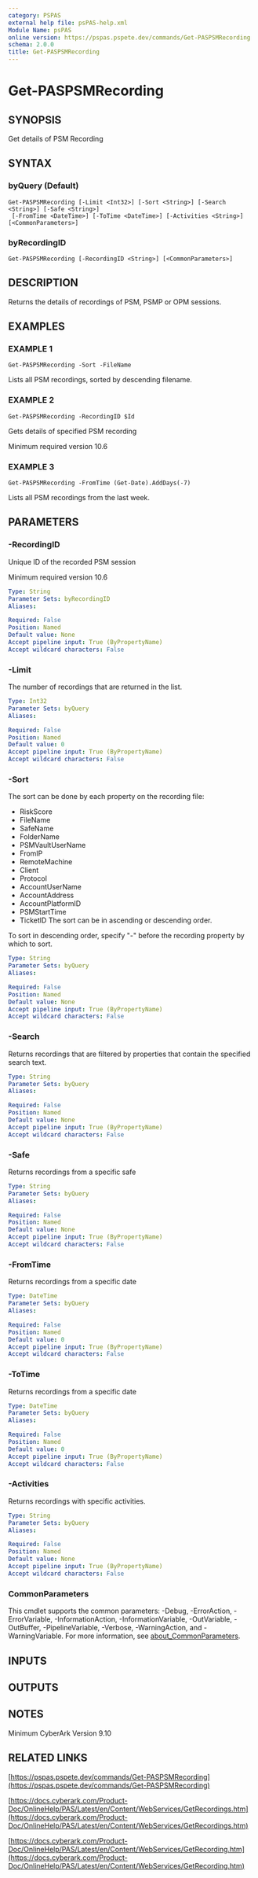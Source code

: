 ```yaml
---
category: PSPAS
external help file: psPAS-help.xml
Module Name: psPAS
online version: https://pspas.pspete.dev/commands/Get-PASPSMRecording
schema: 2.0.0
title: Get-PASPSMRecording
---
```


# Get-PASPSMRecording

## SYNOPSIS
Get details of PSM Recording

## SYNTAX

### byQuery (Default)
```
Get-PASPSMRecording [-Limit <Int32>] [-Sort <String>] [-Search <String>] [-Safe <String>]
 [-FromTime <DateTime>] [-ToTime <DateTime>] [-Activities <String>] [<CommonParameters>]
```

### byRecordingID
```
Get-PASPSMRecording [-RecordingID <String>] [<CommonParameters>]
```

## DESCRIPTION
Returns the details of recordings of PSM, PSMP or OPM sessions.

## EXAMPLES

### EXAMPLE 1
```
Get-PASPSMRecording -Sort -FileName
```

Lists all PSM recordings, sorted by descending filename.

### EXAMPLE 2
```
Get-PASPSMRecording -RecordingID $Id
```

Gets details of specified PSM recording

Minimum required version 10.6

### EXAMPLE 3
```
Get-PASPSMRecording -FromTime (Get-Date).AddDays(-7)
```

Lists all PSM recordings from the last week.

## PARAMETERS

### -RecordingID
Unique ID of the recorded PSM session

Minimum required version 10.6

```yaml
Type: String
Parameter Sets: byRecordingID
Aliases:

Required: False
Position: Named
Default value: None
Accept pipeline input: True (ByPropertyName)
Accept wildcard characters: False
```

### -Limit
The number of recordings that are returned in the list.

```yaml
Type: Int32
Parameter Sets: byQuery
Aliases:

Required: False
Position: Named
Default value: 0
Accept pipeline input: True (ByPropertyName)
Accept wildcard characters: False
```

### -Sort
The sort can be done by each property on the recording file:
 - RiskScore
 - FileName
 - SafeName
 - FolderName
 - PSMVaultUserName
 - FromIP
 - RemoteMachine
 - Client
 - Protocol
 - AccountUserName
 - AccountAddress
 - AccountPlatformID
 - PSMStartTime
 - TicketID
The sort can be in ascending or descending order.

To sort in descending order, specify "-" before the recording property by which to sort.

```yaml
Type: String
Parameter Sets: byQuery
Aliases:

Required: False
Position: Named
Default value: None
Accept pipeline input: True (ByPropertyName)
Accept wildcard characters: False
```

### -Search
Returns recordings that are filtered by properties that contain the specified search text.

```yaml
Type: String
Parameter Sets: byQuery
Aliases:

Required: False
Position: Named
Default value: None
Accept pipeline input: True (ByPropertyName)
Accept wildcard characters: False
```

### -Safe
Returns recordings from a specific safe

```yaml
Type: String
Parameter Sets: byQuery
Aliases:

Required: False
Position: Named
Default value: None
Accept pipeline input: True (ByPropertyName)
Accept wildcard characters: False
```

### -FromTime
Returns recordings from a specific date

```yaml
Type: DateTime
Parameter Sets: byQuery
Aliases:

Required: False
Position: Named
Default value: 0
Accept pipeline input: True (ByPropertyName)
Accept wildcard characters: False
```

### -ToTime
Returns recordings from a specific date

```yaml
Type: DateTime
Parameter Sets: byQuery
Aliases:

Required: False
Position: Named
Default value: 0
Accept pipeline input: True (ByPropertyName)
Accept wildcard characters: False
```

### -Activities
Returns recordings with specific activities.

```yaml
Type: String
Parameter Sets: byQuery
Aliases:

Required: False
Position: Named
Default value: None
Accept pipeline input: True (ByPropertyName)
Accept wildcard characters: False
```

### CommonParameters
This cmdlet supports the common parameters: -Debug, -ErrorAction, -ErrorVariable, -InformationAction, -InformationVariable, -OutVariable, -OutBuffer, -PipelineVariable, -Verbose, -WarningAction, and -WarningVariable. For more information, see [about_CommonParameters](http://go.microsoft.com/fwlink/?LinkID=113216).

## INPUTS

## OUTPUTS

## NOTES
Minimum CyberArk Version 9.10

## RELATED LINKS

[https://pspas.pspete.dev/commands/Get-PASPSMRecording](https://pspas.pspete.dev/commands/Get-PASPSMRecording)

[https://docs.cyberark.com/Product-Doc/OnlineHelp/PAS/Latest/en/Content/WebServices/GetRecordings.htm](https://docs.cyberark.com/Product-Doc/OnlineHelp/PAS/Latest/en/Content/WebServices/GetRecordings.htm)

[https://docs.cyberark.com/Product-Doc/OnlineHelp/PAS/Latest/en/Content/WebServices/GetRecording.htm](https://docs.cyberark.com/Product-Doc/OnlineHelp/PAS/Latest/en/Content/WebServices/GetRecording.htm)
